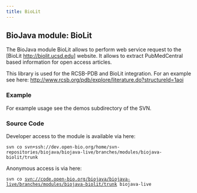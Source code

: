 ```yaml
---
title: BioLit
---
```


BioJava module: BioLit
----------------------

The BioJava module BioLit allows to perform web service request to the
[BioLit <http://biolit.ucsd.edu>] website. It allows to extract
PubMedCentral based information for open access articles.

This library is used for the RCSB-PDB and BioLit integration. For an
example see here:
[<http://www.rcsb.org/pdb/explore/literature.do?structureId=1aoi>](http://www.rcsb.org/pdb/explore/literature.do?structureId=1aoi)

### Example

For example usage see the demos subdirectory of the SVN.

### Source Code

Developer access to the module is available via here:

`svn co svn+ssh://dev.open-bio.org/home/svn-repositories/biojava/biojava-live/branches/modules/biojava-biolit/trunk`

Anonymous access is via here:

`svn co `[`svn://code.open-bio.org/biojava/biojava-live/branches/modules/biojava-biolit/trunk`](svn://code.open-bio.org/biojava/biojava-live/branches/modules/biojava-biolit/trunk)` biojava-live`
